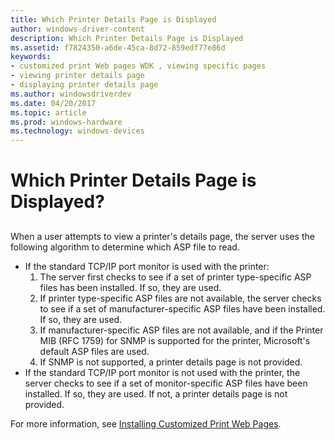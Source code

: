 ```yaml
---
title: Which Printer Details Page is Displayed
author: windows-driver-content
description: Which Printer Details Page is Displayed
ms.assetid: f7824350-a6de-45ca-8d72-859edf77e86d
keywords:
- customized print Web pages WDK , viewing specific pages
- viewing printer details page
- displaying printer details page
ms.author: windowsdriverdev
ms.date: 04/20/2017
ms.topic: article
ms.prod: windows-hardware
ms.technology: windows-devices
---
```


# Which Printer Details Page is Displayed?


## <a href="" id="ddk-which-printer-details-page-is-displayed-gg"></a>


When a user attempts to view a printer's details page, the server uses the following algorithm to determine which ASP file to read.

-   If the standard TCP/IP port monitor is used with the printer:
    1.  The server first checks to see if a set of printer type-specific ASP files has been installed. If so, they are used.
    2.  If printer type-specific ASP files are not available, the server checks to see if a set of manufacturer-specific ASP files have been installed. If so, they are used.
    3.  If manufacturer-specific ASP files are not available, and if the Printer MIB (RFC 1759) for SNMP is supported for the printer, Microsoft's default ASP files are used.
    4.  If SNMP is not supported, a printer details page is not provided.
-   If the standard TCP/IP port monitor is not used with the printer, the server checks to see if a set of monitor-specific ASP files have been installed. If so, they are used. If not, a printer details page is not provided.

For more information, see [Installing Customized Print Web Pages](installing-customized-print-web-pages.md).

 

 




